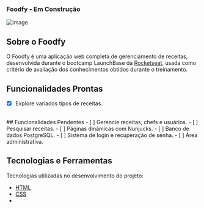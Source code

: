 ### Foodfy  - Em Construção

![image](https://user-images.githubusercontent.com/55036173/114280420-7569ff80-9a0f-11eb-8d68-c0def0fd7aee.png)
<br>
## Sobre o Foodfy

O Foodfy é uma aplicação web completa de gerenciamento de receitas, desenvolvida durante o bootcamp LaunchBase da [Rocketseat](https://rocketseat.com.br/), usada como critério de avaliação dos conhecimentos obtidos durante o treinamento.
<br>
## Funcionalidades Prontas

- [X] Explore variados tipos de receitas.
<br>
## Funcionalidades Pendentes
- [ ] Gerencie receitas, chefs e usuários.
- [ ] Pesquisar receitas.
- [ ] Páginas dinâmicas com Nunjucks.
- [ ] Banco de dados PostgreSQL.
- [ ] Sistema de login e recuperação de senha.
- [ ] Área administrativa.

<br>

## Tecnologias e Ferramentas

Tecnologias utilizadas no desenvolvimento do projeto:

- [HTML](https://devdocs.io/html/)
- [CSS](https://devdocs.io/css/)
- 

<br>
